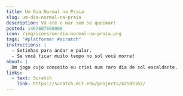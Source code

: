 ```yaml
---
title: Um Dia Normal na Praia
slug: um-dia-normal-na-praia
description: Vá até o mar sem se queimar!
posted: 1467687600000
icon: /img/icons/um-dia-normal-na-praia.png
tags: "#platformer #scratch"
instructions: |
  - Setinhas para andar e pular.
  - Se você ficar muito tempo no sol você morre!
about: |
  Um jogo cujo conceito eu criei num raro dia de sol escaldante.
links:
  - text: Scratch
    link: https://scratch.mit.edu/projects/42502162/
---
```


<scratch url="https://scratch.mit.edu/projects/42502162/"></scratch>

